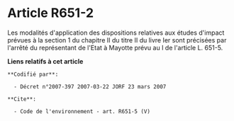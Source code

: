 # Article R651-2

Les modalités d'application des dispositions relatives aux études d'impact prévues à la section 1 du chapitre II du titre II
du livre Ier sont précisées par l'arrêté du représentant de l'Etat à Mayotte prévu au I de l'article L. 651-5.

**Liens relatifs à cet article**

	**Codifié par**:

	  - Décret n°2007-397 2007-03-22 JORF 23 mars 2007

	**Cite**:

	  - Code de l'environnement - art. R651-5 (V)
